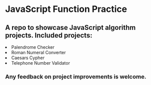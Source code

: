 # JavaScript Function Practice
<h2>A repo to showcase JavaScript algorithm projects. Included projects:</h2>

 <li>Palendrome Checker</li>
 <li>Roman Numeral Converter</li>
 <li>Caesars Cypher </li>
 <li>Telephone Number Validator </li>

<h3 style="font-size: 18px">Any feedback on project improvements is welcome.</h3>
